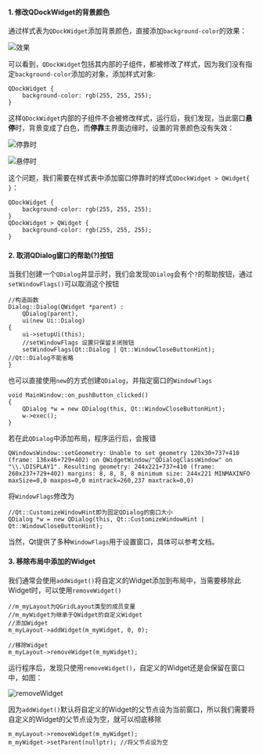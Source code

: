 #### 1. 修改QDockWidget的背景颜色
通过样式表为`QDockWidget`添加背景颜色，直接添加`background-color`的效果：  

![效果](https://upload-images.jianshu.io/upload_images/22192996-530d11247211b7da.png?imageMogr2/auto-orient/strip%7CimageView2/2/w/1240)

可以看到，`QDockWidget`包括其内部的子组件，都被修改了样式，因为我们没有指定`background-color`添加的对象，添加样式对象:
```
QDockWidget {
	background-color: rgb(255, 255, 255);
}
```
这样`QDockWidget`内部的子组件不会被修改样式，运行后，我们发现，当此窗口**悬停**时，背景变成了白色，而**停靠**主界面边缘时，设置的背景颜色没有失效：

![停靠时](https://upload-images.jianshu.io/upload_images/22192996-524948383adc3d77.png?imageMogr2/auto-orient/strip%7CimageView2/2/w/1240)

![悬停时](https://upload-images.jianshu.io/upload_images/22192996-f2671b0d4d3a6bd7.png?imageMogr2/auto-orient/strip%7CimageView2/2/w/1240)

这个问题，我们需要在样式表中添加窗口停靠时的样式`QDockWidget > QWidget{ }`：
```
QDockWidget {
	background-color: rgb(255, 255, 255);
}
QDockWidget > QWidget { 
    background-color: rgb(255, 255, 255);
}
```
#### 2. 取消QDialog窗口的帮助(?)按钮
当我们创建一个`QDialog`并显示时，我们会发现`QDialog`会有个`?`的帮助按钮，通过`setWindowFlags()`可以取消这个按钮
```
//构造函数
Dialog::Dialog(QWidget *parent) :
    QDialog(parent),
    ui(new Ui::Dialog)
{
    ui->setupUi(this);
    //setWindowFlags 设置只保留关闭按钮
    setWindowFlags(Qt::Dialog | Qt::WindowCloseButtonHint); //Qt::Dialog不能省略
}
```
也可以直接使用`new`的方式创建`QDialog`，并指定窗口的`WindowFlags`
```
void MainWindow::on_pushButton_clicked()
{
    QDialog *w = new QDialog(this, Qt::WindowCloseButtonHint);
    w->exec();
}
```
若在此`QDialog`中添加布局，程序运行后，会报错
```
QWindowsWindow::setGeometry: Unable to set geometry 120x30+737+410 (frame: 136x46+729+402) on QWidgetWindow/"QDialogClassWindow" on "\\.\DISPLAY1". Resulting geometry: 244x221+737+410 (frame: 260x237+729+402) margins: 8, 8, 8, 8 minimum size: 244x221 MINMAXINFO maxSize=0,0 maxpos=0,0 mintrack=260,237 maxtrack=0,0)
```
将`WindowFlags`修改为
```
//Qt::CustomizeWindowHint即为固定QDialog的窗口大小
QDialog *w = new QDialog(this, Qt::CustomizeWindowHint | Qt::WindowCloseButtonHint);
```
当然，Qt提供了多种`WindowFlags`用于设置窗口，具体可以参考文档。
#### 3. 移除布局中添加的Widget
我们通常会使用`addWidget()`将自定义的Widget添加到布局中，当需要移除此Widget时，可以使用`removeWidget()`
```
//m_myLayout为QGridLayout类型的成员变量
//m_myWidget为继承于QWidget的自定义Widget
//添加Widget
m_myLayout->addWidget(m_myWidget, 0, 0);

//移除Widget
m_myLayout->removeWidget(m_myWidget);
```
运行程序后，发现只使用`removeWidget()`，自定义的Widget还是会保留在窗口中，如图：

![removeWidget](https://upload-images.jianshu.io/upload_images/22192996-0907cf3dcc44b704.png?imageMogr2/auto-orient/strip%7CimageView2/2/w/1240)

因为`addWidget()`默认将自定义的Widget的父节点设为当前窗口，所以我们需要将自定义的Widget的父节点设为空，就可以彻底移除
```
m_myLayout->removeWidget(m_myWidget);
m_myWidget->setParent(nullptr); //将父节点设为空
```